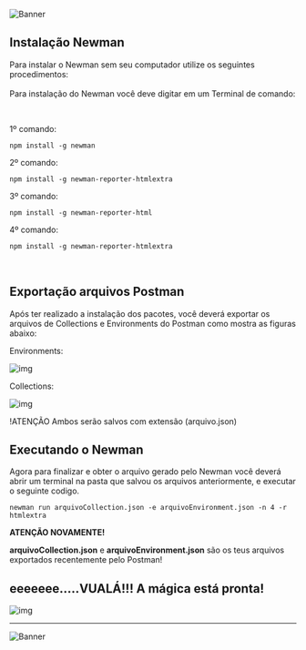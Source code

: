 ![Banner](https://user-images.githubusercontent.com/64226050/188412615-a9d66c0b-e441-4896-a4bf-e06c36bf7969.png)

## Instalação Newman


Para instalar o Newman sem seu computador utilize os seguintes procedimentos:
<br><br>
Para instalação do Newman você deve digitar em um Terminal de comando:

<br>

1º comando:
```
npm install -g newman
```
2º comando:
```
npm install -g newman-reporter-htmlextra
```
3º comando:
```
npm install -g newman-reporter-html
```
4º comando:
```
npm install -g newman-reporter-htmlextra
```
<br>

## Exportação arquivos Postman

Após ter realizado a instalação dos pacotes, você deverá exportar os arquivos de Collections e Environments do Postman como mostra as figuras abaixo:


Environments:

![img](https://user-images.githubusercontent.com/64226050/188417119-ec1a7f9c-7b32-449a-972a-e90f8c886869.png)



Collections:

![img](https://user-images.githubusercontent.com/64226050/188416858-f34df843-22b1-4d59-8973-9bdd47ddc4f8.png)

!ATENÇÃO
Ambos serão salvos com extensão (arquivo.json)

## Executando o Newman

Agora para finalizar e obter o arquivo gerado pelo Newman você deverá abrir um terminal na pasta que salvou os arquivos anteriormente, e executar o seguinte codigo.

```
newman run arquivoCollection.json -e arquivoEnvironment.json -n 4 -r htmlextra
```
**ATENÇÃO NOVAMENTE!**

**arquivoCollection.json** e **arquivoEnvironment.json** são os teus arquivos exportados recentemente pelo Postman!

## eeeeeee.....VUALÁ!!! A mágica está pronta! ##

![img](https://user-images.githubusercontent.com/64226050/188420128-d38fd2cd-9ccc-4a8b-b6aa-6854fb4e95b3.png)


_________________________________________________

![Banner](https://user-images.githubusercontent.com/64226050/188371378-9f12963c-251c-405f-94a0-f46624065097.png)

